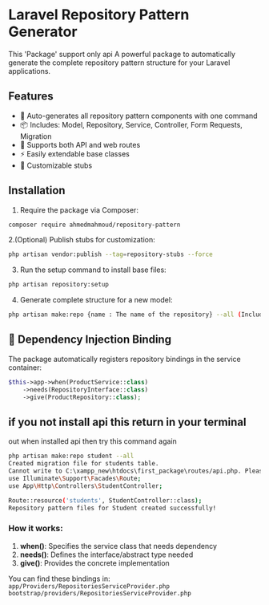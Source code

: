 # Laravel Repository Pattern Generator
This 'Package' support only api
A powerful package to automatically generate the complete repository pattern structure for your Laravel applications.

## Features

- 🚀 Auto-generates all repository pattern components with one command
- 📦 Includes: Model, Repository, Service, Controller, Form Requests, Migration
- 🔄 Supports both API and web routes
- ⚡ Easily extendable base classes
- 🔧 Customizable stubs

## Installation

1. Require the package via Composer:

```bash
composer require ahmedmahmoud/repository-pattern
```
2.(Optional) Publish stubs for customization:
```bash
php artisan vendor:publish --tag=repository-stubs --force
```
3. Run the setup command to install base files:

```bash
php artisan repository:setup
```
4. Generate complete structure for a new model:

```bash
php artisan make:repo {name : The name of the repository} --all (Includes: Model, Repository, Service, Controller, Form Requests, Migration}
```

## 🧩 Dependency Injection Binding

The package automatically registers repository bindings in the service container:

```php
$this->app->when(ProductService::class)
    ->needs(RepositoryInterface::class)
    ->give(ProductRepository::class);
```
## if you not install api this return in your terminal
out when installed api then try this command again
```bash
php artisan make:repo student --all
Created migration file for students table.
Cannot write to C:\xampp_new\htdocs\first_package\routes/api.php. Please manually add the following to routes/api.php:
use Illuminate\Support\Facades\Route;
use App\Http\Controllers\StudentController;

Route::resource('students', StudentController::class);
Repository pattern files for Student created successfully!
```

### How it works:
1. **when()**: Specifies the service class that needs dependency
2. **needs()**: Defines the interface/abstract type needed
3. **give()**: Provides the concrete implementation

You can find these bindings in:
`app/Providers/RepositoriesServiceProvider.php`
`bootstrap/providers/RepositoriesServiceProvider.php`

